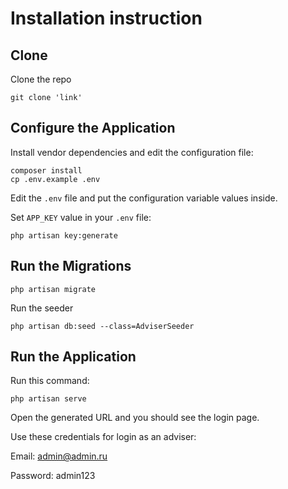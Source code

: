 # Installation instruction

## Clone

Clone the repo

```
git clone 'link'
```

## Configure the Application

Install vendor dependencies and edit the configuration file:
```
composer install
cp .env.example .env
```

Edit the `.env` file and put the configuration variable values inside.

Set `APP_KEY` value in your `.env` file:
```
php artisan key:generate
```

## Run the Migrations

```
php artisan migrate
```
Run the seeder
```
php artisan db:seed --class=AdviserSeeder
```

## Run the Application
Run this command:

```
php artisan serve
```
Open the generated URL and you should see the login page.

Use these credentials for login as an adviser:


Email: admin@admin.ru

Password: admin123
